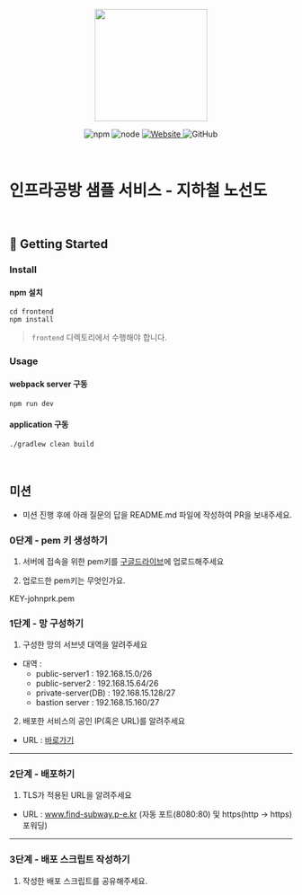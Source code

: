<p align="center">
    <img width="200px;" src="https://raw.githubusercontent.com/woowacourse/atdd-subway-admin-frontend/master/images/main_logo.png"/>
</p>
<p align="center">
  <img alt="npm" src="https://img.shields.io/badge/npm-%3E%3D%205.5.0-blue">
  <img alt="node" src="https://img.shields.io/badge/node-%3E%3D%209.3.0-blue">
  <a href="https://edu.nextstep.camp/c/R89PYi5H" alt="nextstep atdd">
    <img alt="Website" src="https://img.shields.io/website?url=https%3A%2F%2Fedu.nextstep.camp%2Fc%2FR89PYi5H">
  </a>
  <img alt="GitHub" src="https://img.shields.io/github/license/next-step/atdd-subway-service">
</p>

<br>

# 인프라공방 샘플 서비스 - 지하철 노선도

<br>

## 🚀 Getting Started
### Install
#### npm 설치
```
cd frontend
npm install
```
> `frontend` 디렉토리에서 수행해야 합니다.

### Usage
#### webpack server 구동
```
npm run dev
```
#### application 구동
```
./gradlew clean build
```
<br>

## 미션

* 미션 진행 후에 아래 질문의 답을 README.md 파일에 작성하여 PR을 보내주세요.

### 0단계 - pem 키 생성하기

1. 서버에 접속을 위한 pem키를 [구글드라이브](https://drive.google.com/drive/folders/1dZiCUwNeH1LMglp8dyTqqsL1b2yBnzd1?usp=sharing)에 업로드해주세요

2. 업로드한 pem키는 무엇인가요.

KEY-johnprk.pem


### 1단계 - 망 구성하기

1. 구성한 망의 서브넷 대역을 알려주세요
- 대역 :
  - public-server1 : 192.168.15.0/26
  - public-server2 : 192.168.15.64/26
  - private-server(DB) : 192.168.15.128/27
  - bastion server : 192.168.15.160/27

2. 배포한 서비스의 공인 IP(혹은 URL)를 알려주세요

  - URL : [바로가기](http://www.find-subway.p-e.kr:8080)

---

### 2단계 - 배포하기

1. TLS가 적용된 URL을 알려주세요

- URL : www.find-subway.p-e.kr (자동 포트(8080:80) 및 https(http -> https) 포워딩)

---

### 3단계 - 배포 스크립트 작성하기

1. 작성한 배포 스크립트를 공유해주세요.


